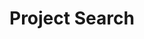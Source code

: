 
# Project Search

<link href="./pagefind/pagefind-ui.css" rel="stylesheet">

<script src="./pagefind/pagefind-ui.js" type="text/javascript"></script>

<div id="search"></div>

<script>
    window.addEventListener('DOMContentLoaded', (event) => {
        new PagefindUI({ 
            element: "#search", baseUrl: "/newt"
        });
    });
</script>


